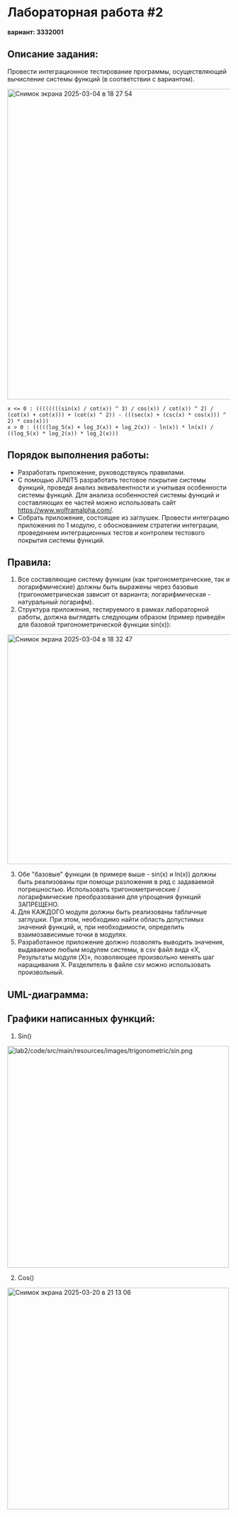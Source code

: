 # Лабораторная работа #2

**вариант: 3332001**

## Описание задания: 

Провести интеграционное тестирование программы, осуществляющей вычисление системы функций (в соответствии с вариантом).

<img width="700" alt="Снимок экрана 2025-03-04 в 18 27 54" src="https://github.com/user-attachments/assets/1ef3a310-104e-49a5-b529-e8b4788aded6" />

```
x <= 0 : ((((((((sin(x) / cot(x)) ^ 3) / cos(x)) / cot(x)) ^ 2) / (cot(x) + cot(x))) + (cot(x) ^ 2)) - (((sec(x) + (csc(x) * cos(x))) ^ 2) * cos(x)))
x > 0 : (((((log_5(x) + log_3(x)) + log_2(x)) - ln(x)) * ln(x)) / ((log_5(x) * log_2(x)) * log_2(x)))
```

## Порядок выполнения работы:

- Разработать приложение, руководствуясь правилами.
- С помощью JUNIT5 разработать тестовое покрытие системы функций, проведя анализ эквивалентности и учитывая особенности системы функций. Для анализа особенностей системы функций и составляющих ее частей можно использовать сайт https://www.wolframalpha.com/.
- Собрать приложение, состоящее из заглушек. Провести интеграцию приложения по 1 модулю, с обоснованием стратегии интеграции, проведением интеграционных тестов и контролем тестового покрытия системы функций.

## Правила: 

1. Все составляющие систему функции (как тригонометрические, так и логарифмические) должны быть выражены через базовые (тригонометрическая зависит от варианта; логарифмическая - натуральный логарифм).
2. Структура приложения, тестируемого в рамках лабораторной работы, должна выглядеть следующим образом (пример приведён для базовой тригонометрической функции sin(x)):

<img width="518" alt="Снимок экрана 2025-03-04 в 18 32 47" src="https://github.com/user-attachments/assets/5d16cd02-17f8-4693-bae4-d3ec6bf22012" />

3. Обе "базовые" функции (в примере выше - sin(x) и ln(x)) должны быть реализованы при помощи разложения в ряд с задаваемой погрешностью. Использовать тригонометрические / логарифмические преобразования для упрощения функций ЗАПРЕЩЕНО.
4. Для КАЖДОГО модуля должны быть реализованы табличные заглушки. При этом, необходимо найти область допустимых значений функций, и, при необходимости, определить взаимозависимые точки в модулях.
5. Разработанное приложение должно позволять выводить значения, выдаваемое любым модулем системы, в сsv файл вида «X, Результаты модуля (X)», позволяющее произвольно менять шаг наращивания Х. Разделитель в файле csv можно использовать произвольный.

## UML-диаграмма:



## Графики написанных функций: 

1. Sin()

<img width="500" alt="lab2/code/src/main/resources/images/trigonometric/sin.png" />

2. Cos()
   
<img width="500" alt="Снимок экрана 2025-03-20 в 21 13 06" src="https://github.com/user-attachments/assets/ac507493-bd9c-49c8-b51a-6fa28fe48d53" />


